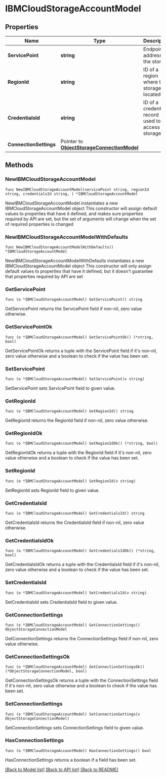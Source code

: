 # IBMCloudStorageAccountModel

## Properties

Name | Type | Description | Notes
------------ | ------------- | ------------- | -------------
**ServicePoint** | **string** | Endpoint address of the storage. | 
**RegionId** | **string** | ID of a region where the storage is located. | 
**CredentialsId** | **string** | ID of a credentials record used to access the storage. | 
**ConnectionSettings** | Pointer to [**ObjectStorageConnectionModel**](ObjectStorageConnectionModel.md) |  | [optional] 

## Methods

### NewIBMCloudStorageAccountModel

`func NewIBMCloudStorageAccountModel(servicePoint string, regionId string, credentialsId string, ) *IBMCloudStorageAccountModel`

NewIBMCloudStorageAccountModel instantiates a new IBMCloudStorageAccountModel object
This constructor will assign default values to properties that have it defined,
and makes sure properties required by API are set, but the set of arguments
will change when the set of required properties is changed

### NewIBMCloudStorageAccountModelWithDefaults

`func NewIBMCloudStorageAccountModelWithDefaults() *IBMCloudStorageAccountModel`

NewIBMCloudStorageAccountModelWithDefaults instantiates a new IBMCloudStorageAccountModel object
This constructor will only assign default values to properties that have it defined,
but it doesn't guarantee that properties required by API are set

### GetServicePoint

`func (o *IBMCloudStorageAccountModel) GetServicePoint() string`

GetServicePoint returns the ServicePoint field if non-nil, zero value otherwise.

### GetServicePointOk

`func (o *IBMCloudStorageAccountModel) GetServicePointOk() (*string, bool)`

GetServicePointOk returns a tuple with the ServicePoint field if it's non-nil, zero value otherwise
and a boolean to check if the value has been set.

### SetServicePoint

`func (o *IBMCloudStorageAccountModel) SetServicePoint(v string)`

SetServicePoint sets ServicePoint field to given value.


### GetRegionId

`func (o *IBMCloudStorageAccountModel) GetRegionId() string`

GetRegionId returns the RegionId field if non-nil, zero value otherwise.

### GetRegionIdOk

`func (o *IBMCloudStorageAccountModel) GetRegionIdOk() (*string, bool)`

GetRegionIdOk returns a tuple with the RegionId field if it's non-nil, zero value otherwise
and a boolean to check if the value has been set.

### SetRegionId

`func (o *IBMCloudStorageAccountModel) SetRegionId(v string)`

SetRegionId sets RegionId field to given value.


### GetCredentialsId

`func (o *IBMCloudStorageAccountModel) GetCredentialsId() string`

GetCredentialsId returns the CredentialsId field if non-nil, zero value otherwise.

### GetCredentialsIdOk

`func (o *IBMCloudStorageAccountModel) GetCredentialsIdOk() (*string, bool)`

GetCredentialsIdOk returns a tuple with the CredentialsId field if it's non-nil, zero value otherwise
and a boolean to check if the value has been set.

### SetCredentialsId

`func (o *IBMCloudStorageAccountModel) SetCredentialsId(v string)`

SetCredentialsId sets CredentialsId field to given value.


### GetConnectionSettings

`func (o *IBMCloudStorageAccountModel) GetConnectionSettings() ObjectStorageConnectionModel`

GetConnectionSettings returns the ConnectionSettings field if non-nil, zero value otherwise.

### GetConnectionSettingsOk

`func (o *IBMCloudStorageAccountModel) GetConnectionSettingsOk() (*ObjectStorageConnectionModel, bool)`

GetConnectionSettingsOk returns a tuple with the ConnectionSettings field if it's non-nil, zero value otherwise
and a boolean to check if the value has been set.

### SetConnectionSettings

`func (o *IBMCloudStorageAccountModel) SetConnectionSettings(v ObjectStorageConnectionModel)`

SetConnectionSettings sets ConnectionSettings field to given value.

### HasConnectionSettings

`func (o *IBMCloudStorageAccountModel) HasConnectionSettings() bool`

HasConnectionSettings returns a boolean if a field has been set.


[[Back to Model list]](../README.md#documentation-for-models) [[Back to API list]](../README.md#documentation-for-api-endpoints) [[Back to README]](../README.md)


